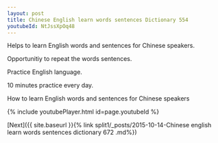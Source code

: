 ```yaml
---
layout: post
title: Chinese English learn words sentences Dictionary 554 
youtubeId: NtJssXpOq48
---
```

 
 
Helps to learn English words and sentences for Chinese speakers.

Opportunitiy to repeat the words sentences. 

Practice English language. 
 
10 minutes practice every day. 
 
How to learn English words and sentences for Chinese speakers 
 
{% include youtubePlayer.html id=page.youtubeId %}
 
 
[Next]({{ site.baseurl }}{% link  split1/_posts/2015-10-14-Chinese english learn words sentences dictionary 672 .md%})
 
